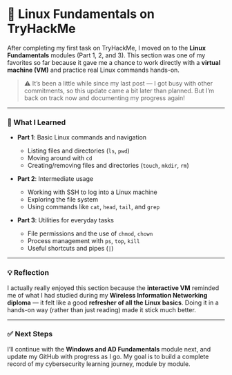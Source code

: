 # 🐧 Linux Fundamentals on TryHackMe

After completing my first task on TryHackMe, I moved on to the **Linux Fundamentals** modules (Part 1, 2, and 3). This section was one of my favorites so far because it gave me a chance to work directly with a **virtual machine (VM)** and practice real Linux commands hands-on.  

> ⚠️ It’s been a little while since my last post — I got busy with other commitments, so this update came a bit later than planned. But I’m back on track now and documenting my progress again!

---

### 🔹 What I Learned
- **Part 1**: Basic Linux commands and navigation  
  - Listing files and directories (`ls`, `pwd`)  
  - Moving around with `cd`  
  - Creating/removing files and directories (`touch`, `mkdir`, `rm`)  

- **Part 2**: Intermediate usage  
  - Working with SSH to log into a Linux machine  
  - Exploring the file system  
  - Using commands like `cat`, `head`, `tail`, and `grep`  

- **Part 3**: Utilities for everyday tasks  
  - File permissions and the use of `chmod`, `chown`  
  - Process management with `ps`, `top`, `kill`  
  - Useful shortcuts and pipes (`|`)  

---

### 💡 Reflection
I actually really enjoyed this section because the **interactive VM** reminded me of what I had studied during my **Wireless Information Networking diploma** — it felt like a good **refresher of all the Linux basics**. Doing it in a hands-on way (rather than just reading) made it stick much better.  

---

### ✅ Next Steps
I’ll continue with the **Windows and AD Fundamentals** module next, and update my GitHub with progress as I go. My goal is to build a complete record of my cybersecurity learning journey, module by module.  

